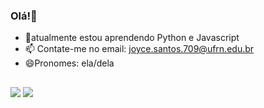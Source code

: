 ### Olá!👋


- 🌱atualmente estou aprendendo Python e Javascript
- 📫 Contate-me no email: joyce.santos.709@ufrn.edu.br
- 😄Pronomes: ela/dela





##

<div> 
<a href="https://instagram.com/joyce.santos89" target="_blank"><img src="https://img.shields.io/badge/-Instagram-%23E4405F?style=for-the-badge&logo=instagram&logoColor=white" target="_blank"></a>
<a href = "malito:joyce.santos.709@ufrn.edu.br"><img src="https://img.shields.io/badge/-Gmail-%23333?style=for-the-badge&logo=gmail&logoColor=white" target="_blank">
</a>
  
  
  <div>
